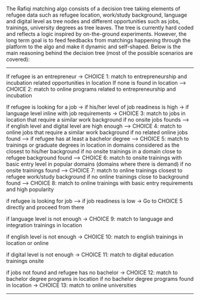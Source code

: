 
The Rafiqi matching algo consists of a decision tree taking elements of refugee data such as refugee location, work/study background,
language and digital level as tree nodes and different opportunities such as jobs, trainings, university degrees as tree leaves.
The tree is currently hard coded and reflects a logic inspired by on-the-ground experiments. However, the long term goal
is to feed feedbacks from matchings happening through the platform to the algo and make it dynamic and self-shaped.
Below is the main reasoning behind the decision tree (most of the possible scenarios are covered):

------------------------------------------------------------------------------------------------------------------------------
If refugee is an entrepreneur -> 
CHOICE 1: match to entrepreneurship and incubation related opportunities in location
        If none is found in location -->
       CHOICE 2: match to online programs related to entrepreneurship and incubation

If refugee is looking for a job -> 
if his/her level of job readiness is high -> 
if language level inline with job requirements ->
CHOICE 3: match to jobs in location that require a similar work background 
     if no onsite jobs founds -->
     if english level and digital level are high enough -->
     CHOICE 4: match to online jobs that require a similar work background
            if no related online jobs found -->
            if refugee has at least a bachelor degree --> 
            CHOICE 5: match to trainings or graduate degrees in location in domains considered as the closest to his/her background
                    if no onsite trainings in a domain close to refugee background found -->
                    CHOICE 6: match to onsite trainings with basic entry level in popular domains (domains where there is demand)
                          if no onsite trainings found -->
                          CHOICE 7: match to online trainings closest to refugee work/study background
                              if no online trainings close to background found -->
                              CHOICE 8: match to online trainings with basic entry requirements and high popularity
                              

if refugee is looking for job  -->
if job readiness is low ->
Go to CHOICE 5 directly and proceed from there

if language level is not enough -> 
CHOICE 9: match to language and integration trainings in location

if english level is not enough -> 
CHOICE 10: match to english trainings in location or online
       
       
if digital level is not enough ->
CHOICE 11: match to digital education trainings onsite

if jobs not found and refugee has no bachelor ->
CHOICE 12: match to bachelor degree programs in location 
   if no bachelor degree programs found in location ->
   CHOICE 13: match to online universities
   
   
   --------------------------------------------------------------------------------------------------------------------------
 
  
 
  
  
  
  
       
                              
                           
                              
                              
                              
                              
                              
                              
                              
                              
                              
                              
                
                              
                              
                                               

 
